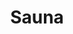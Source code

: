 ---
title: "Sauna"
description: "Available for use at a low extra price"
images: [images/sauna.svg]
draft: false
---